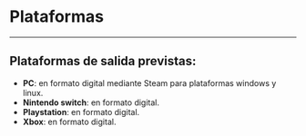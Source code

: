 # Plataformas
---
## Plataformas de salida previstas:
- **PC**: en formato digital mediante Steam para plataformas windows y linux.
- **Nintendo switch**: en formato digital.
- **Playstation**: en formato digital.
- **Xbox**: en formato digital.
